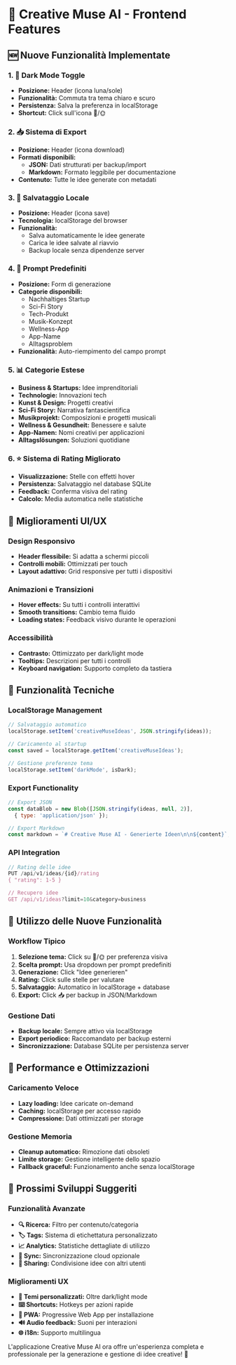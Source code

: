 # 🎨 Creative Muse AI - Frontend Features

## 🆕 Nuove Funzionalità Implementate

### 1. 🌙 Dark Mode Toggle
- **Posizione:** Header (icona luna/sole)
- **Funzionalità:** Commuta tra tema chiaro e scuro
- **Persistenza:** Salva la preferenza in localStorage
- **Shortcut:** Click sull'icona 🌙/🌞

### 2. 📥 Sistema di Export
- **Posizione:** Header (icona download)
- **Formati disponibili:**
  - **JSON:** Dati strutturati per backup/import
  - **Markdown:** Formato leggibile per documentazione
- **Contenuto:** Tutte le idee generate con metadati

### 3. 💾 Salvataggio Locale
- **Posizione:** Header (icona save)
- **Tecnologia:** localStorage del browser
- **Funzionalità:** 
  - Salva automaticamente le idee generate
  - Carica le idee salvate al riavvio
  - Backup locale senza dipendenze server

### 4. 🎯 Prompt Predefiniti
- **Posizione:** Form di generazione
- **Categorie disponibili:**
  - Nachhaltiges Startup
  - Sci-Fi Story
  - Tech-Produkt
  - Musik-Konzept
  - Wellness-App
  - App-Name
  - Alltagsproblem
- **Funzionalità:** Auto-riempimento del campo prompt

### 5. 📊 Categorie Estese
- **Business & Startups:** Idee imprenditoriali
- **Technologie:** Innovazioni tech
- **Kunst & Design:** Progetti creativi
- **Sci-Fi Story:** Narrativa fantascientifica
- **Musikprojekt:** Composizioni e progetti musicali
- **Wellness & Gesundheit:** Benessere e salute
- **App-Namen:** Nomi creativi per applicazioni
- **Alltagslösungen:** Soluzioni quotidiane

### 6. ⭐ Sistema di Rating Migliorato
- **Visualizzazione:** Stelle con effetti hover
- **Persistenza:** Salvataggio nel database SQLite
- **Feedback:** Conferma visiva del rating
- **Calcolo:** Media automatica nelle statistiche

## 🎨 Miglioramenti UI/UX

### Design Responsivo
- **Header flessibile:** Si adatta a schermi piccoli
- **Controlli mobili:** Ottimizzati per touch
- **Layout adattivo:** Grid responsive per tutti i dispositivi

### Animazioni e Transizioni
- **Hover effects:** Su tutti i controlli interattivi
- **Smooth transitions:** Cambio tema fluido
- **Loading states:** Feedback visivo durante le operazioni

### Accessibilità
- **Contrasto:** Ottimizzato per dark/light mode
- **Tooltips:** Descrizioni per tutti i controlli
- **Keyboard navigation:** Supporto completo da tastiera

## 🔧 Funzionalità Tecniche

### LocalStorage Management
```javascript
// Salvataggio automatico
localStorage.setItem('creativeMuseIdeas', JSON.stringify(ideas));

// Caricamento al startup
const saved = localStorage.getItem('creativeMuseIdeas');

// Gestione preferenze tema
localStorage.setItem('darkMode', isDark);
```

### Export Functionality
```javascript
// Export JSON
const dataBlob = new Blob([JSON.stringify(ideas, null, 2)], 
  { type: 'application/json' });

// Export Markdown
const markdown = `# Creative Muse AI - Generierte Ideen\n\n${content}`;
```

### API Integration
```javascript
// Rating delle idee
PUT /api/v1/ideas/{id}/rating
{ "rating": 1-5 }

// Recupero idee
GET /api/v1/ideas?limit=10&category=business
```

## 📱 Utilizzo delle Nuove Funzionalità

### Workflow Tipico
1. **Selezione tema:** Click su 🌙/🌞 per preferenza visiva
2. **Scelta prompt:** Usa dropdown per prompt predefiniti
3. **Generazione:** Click "Idee generieren"
4. **Rating:** Click sulle stelle per valutare
5. **Salvataggio:** Automatico in localStorage + database
6. **Export:** Click 📥 per backup in JSON/Markdown

### Gestione Dati
- **Backup locale:** Sempre attivo via localStorage
- **Export periodico:** Raccomandato per backup esterni
- **Sincronizzazione:** Database SQLite per persistenza server

## 🚀 Performance e Ottimizzazioni

### Caricamento Veloce
- **Lazy loading:** Idee caricate on-demand
- **Caching:** localStorage per accesso rapido
- **Compressione:** Dati ottimizzati per storage

### Gestione Memoria
- **Cleanup automatico:** Rimozione dati obsoleti
- **Limite storage:** Gestione intelligente dello spazio
- **Fallback graceful:** Funzionamento anche senza localStorage

## 🔮 Prossimi Sviluppi Suggeriti

### Funzionalità Avanzate
- **🔍 Ricerca:** Filtro per contenuto/categoria
- **🏷️ Tags:** Sistema di etichettatura personalizzato
- **📈 Analytics:** Statistiche dettagliate di utilizzo
- **🔄 Sync:** Sincronizzazione cloud opzionale
- **👥 Sharing:** Condivisione idee con altri utenti

### Miglioramenti UX
- **🎨 Temi personalizzati:** Oltre dark/light mode
- **⌨️ Shortcuts:** Hotkeys per azioni rapide
- **📱 PWA:** Progressive Web App per installazione
- **🔊 Audio feedback:** Suoni per interazioni
- **🌐 i18n:** Supporto multilingua

L'applicazione Creative Muse AI ora offre un'esperienza completa e professionale per la generazione e gestione di idee creative! 🎉